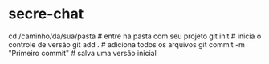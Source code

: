 # secre-chat
cd /caminho/da/sua/pasta  # entre na pasta com seu projeto
git init                  # inicia o controle de versão
git add .                 # adiciona todos os arquivos
git commit -m "Primeiro commit"  # salva uma versão inicial